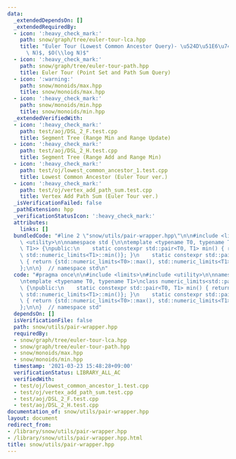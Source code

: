 ```yaml
---
data:
  _extendedDependsOn: []
  _extendedRequiredBy:
  - icon: ':heavy_check_mark:'
    path: snow/graph/tree/euler-tour-lca.hpp
    title: "Euler Tour (Lowest Common Ancestor Query)- \u524D\u51E6\u7406$O(N\\log\
      \ N)$, $O(\\log N)$"
  - icon: ':heavy_check_mark:'
    path: snow/graph/tree/euler-tour-path.hpp
    title: Euler Tour (Point Set and Path Sum Query)
  - icon: ':warning:'
    path: snow/monoids/max.hpp
    title: snow/monoids/max.hpp
  - icon: ':heavy_check_mark:'
    path: snow/monoids/min.hpp
    title: snow/monoids/min.hpp
  _extendedVerifiedWith:
  - icon: ':heavy_check_mark:'
    path: test/aoj/DSL_2_F.test.cpp
    title: Segment Tree (Range Min and Range Update)
  - icon: ':heavy_check_mark:'
    path: test/aoj/DSL_2_H.test.cpp
    title: Segment Tree (Range Add and Range Min)
  - icon: ':heavy_check_mark:'
    path: test/oj/lowest_common_ancestor_1.test.cpp
    title: Lowest Common Ancestor (Euler Tour ver.)
  - icon: ':heavy_check_mark:'
    path: test/oj/vertex_add_path_sum.test.cpp
    title: Vertex Add Path Sum (Euler Tour ver.)
  _isVerificationFailed: false
  _pathExtension: hpp
  _verificationStatusIcon: ':heavy_check_mark:'
  attributes:
    links: []
  bundledCode: "#line 2 \"snow/utils/pair-wrapper.hpp\"\n\n#include <limits>\n#include\
    \ <utility>\n\nnamespace std {\n\ntemplate <typename T0, typename T1>\nclass numeric_limits<std::pair<T0,\
    \ T1>> {\npublic:\n    static constexpr std::pair<T0, T1> min() { return {std::numeric_limits<T0>::min(),\
    \ std::numeric_limits<T1>::min()}; }\n    static constexpr std::pair<T0, T1> max()\
    \ { return {std::numeric_limits<T0>::max(), std::numeric_limits<T1>::max()}; }\n\
    };\n\n}  // namespace std\n"
  code: "#pragma once\n\n#include <limits>\n#include <utility>\n\nnamespace std {\n\
    \ntemplate <typename T0, typename T1>\nclass numeric_limits<std::pair<T0, T1>>\
    \ {\npublic:\n    static constexpr std::pair<T0, T1> min() { return {std::numeric_limits<T0>::min(),\
    \ std::numeric_limits<T1>::min()}; }\n    static constexpr std::pair<T0, T1> max()\
    \ { return {std::numeric_limits<T0>::max(), std::numeric_limits<T1>::max()}; }\n\
    };\n\n}  // namespace std"
  dependsOn: []
  isVerificationFile: false
  path: snow/utils/pair-wrapper.hpp
  requiredBy:
  - snow/graph/tree/euler-tour-lca.hpp
  - snow/graph/tree/euler-tour-path.hpp
  - snow/monoids/max.hpp
  - snow/monoids/min.hpp
  timestamp: '2021-03-23 15:48:28+09:00'
  verificationStatus: LIBRARY_ALL_AC
  verifiedWith:
  - test/oj/lowest_common_ancestor_1.test.cpp
  - test/oj/vertex_add_path_sum.test.cpp
  - test/aoj/DSL_2_F.test.cpp
  - test/aoj/DSL_2_H.test.cpp
documentation_of: snow/utils/pair-wrapper.hpp
layout: document
redirect_from:
- /library/snow/utils/pair-wrapper.hpp
- /library/snow/utils/pair-wrapper.hpp.html
title: snow/utils/pair-wrapper.hpp
---
```

